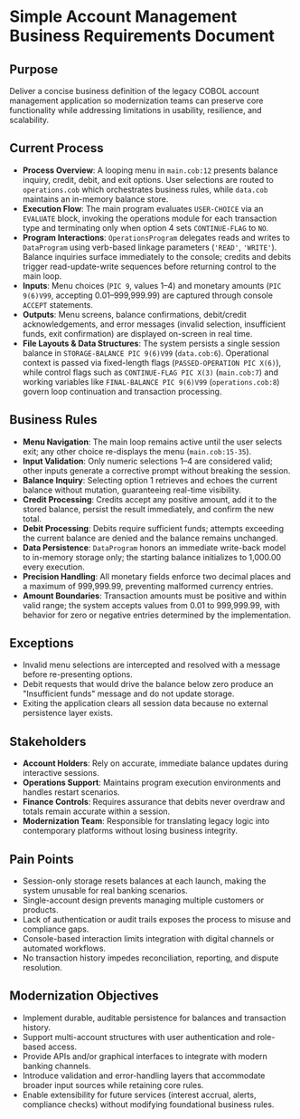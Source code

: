 # Simple Account Management Business Requirements Document

## Purpose
Deliver a concise business definition of the legacy COBOL account management application so modernization teams can preserve core functionality while addressing limitations in usability, resilience, and scalability.

## Current Process
- **Process Overview**: A looping menu in `main.cob:12` presents balance inquiry, credit, debit, and exit options. User selections are routed to `operations.cob` which orchestrates business rules, while `data.cob` maintains an in-memory balance store.
- **Execution Flow**: The main program evaluates `USER-CHOICE` via an `EVALUATE` block, invoking the operations module for each transaction type and terminating only when option 4 sets `CONTINUE-FLAG` to `NO`.
- **Program Interactions**: `OperationsProgram` delegates reads and writes to `DataProgram` using verb-based linkage parameters (`'READ'`, `'WRITE'`). Balance inquiries surface immediately to the console; credits and debits trigger read-update-write sequences before returning control to the main loop.
- **Inputs**: Menu choices (`PIC 9`, values 1–4) and monetary amounts (`PIC 9(6)V99`, accepting 0.01–999,999.99) are captured through console `ACCEPT` statements.
- **Outputs**: Menu screens, balance confirmations, debit/credit acknowledgements, and error messages (invalid selection, insufficient funds, exit confirmation) are displayed on-screen in real time.
- **File Layouts & Data Structures**: The system persists a single session balance in `STORAGE-BALANCE PIC 9(6)V99` (`data.cob:6`). Operational context is passed via fixed-length flags (`PASSED-OPERATION PIC X(6)`), while control flags such as `CONTINUE-FLAG PIC X(3)` (`main.cob:7`) and working variables like `FINAL-BALANCE PIC 9(6)V99` (`operations.cob:8`) govern loop continuation and transaction processing.

## Business Rules
- **Menu Navigation**: The main loop remains active until the user selects exit; any other choice re-displays the menu (`main.cob:15-35`).
- **Input Validation**: Only numeric selections 1–4 are considered valid; other inputs generate a corrective prompt without breaking the session.
- **Balance Inquiry**: Selecting option 1 retrieves and echoes the current balance without mutation, guaranteeing real-time visibility.
- **Credit Processing**: Credits accept any positive amount, add it to the stored balance, persist the result immediately, and confirm the new total.
- **Debit Processing**: Debits require sufficient funds; attempts exceeding the current balance are denied and the balance remains unchanged.
- **Data Persistence**: `DataProgram` honors an immediate write-back model to in-memory storage only; the starting balance initializes to 1,000.00 every execution.
- **Precision Handling**: All monetary fields enforce two decimal places and a maximum of 999,999.99, preventing malformed currency entries.
- **Amount Boundaries**: Transaction amounts must be positive and within valid range; the system accepts values from 0.01 to 999,999.99, with behavior for zero or negative entries determined by the implementation.

## Exceptions
- Invalid menu selections are intercepted and resolved with a message before re-presenting options.
- Debit requests that would drive the balance below zero produce an "Insufficient funds" message and do not update storage.
- Exiting the application clears all session data because no external persistence layer exists.

## Stakeholders
- **Account Holders**: Rely on accurate, immediate balance updates during interactive sessions.
- **Operations Support**: Maintains program execution environments and handles restart scenarios.
- **Finance Controls**: Requires assurance that debits never overdraw and totals remain accurate within a session.
- **Modernization Team**: Responsible for translating legacy logic into contemporary platforms without losing business integrity.

## Pain Points
- Session-only storage resets balances at each launch, making the system unusable for real banking scenarios.
- Single-account design prevents managing multiple customers or products.
- Lack of authentication or audit trails exposes the process to misuse and compliance gaps.
- Console-based interaction limits integration with digital channels or automated workflows.
- No transaction history impedes reconciliation, reporting, and dispute resolution.

## Modernization Objectives
- Implement durable, auditable persistence for balances and transaction history.
- Support multi-account structures with user authentication and role-based access.
- Provide APIs and/or graphical interfaces to integrate with modern banking channels.
- Introduce validation and error-handling layers that accommodate broader input sources while retaining core rules.
- Enable extensibility for future services (interest accrual, alerts, compliance checks) without modifying foundational business rules.
